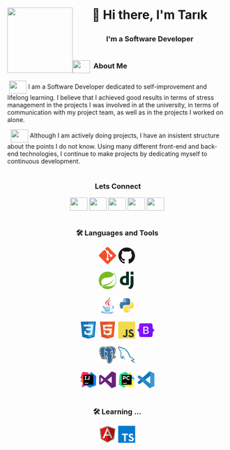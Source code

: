 


<h1><p align="center"><img align="left" src="https://www.svgrepo.com/show/429197/astronaut-exploration-planet.svg" alt="" height="150" width="150" /></p><p align="center">👋 Hi there, I'm Tarık</p></h1>

<h3><p align="center">I'm a Software Developer</p></h3>

#
### <img align="center" src="https://www.svgrepo.com/show/429385/exploration-zoom-magnify.svg" alt="" height="30" width="40" /> &nbsp;About Me 

&nbsp;<img align="center" src="https://www.svgrepo.com/show/308679/launch-rocket-startup-space-exploration.svg" alt="" height="30" width="40" />  I am a Software Developer dedicated to self-improvement and lifelong learning. I believe that I achieved good results in terms of stress management in the projects I was involved in at the university, in terms of communication with my project team, as well as in the projects I worked on alone.

&nbsp; <img align="center" src="https://www.svgrepo.com/show/308679/launch-rocket-startup-space-exploration.svg" alt="" height="30" width="40" />  Although I am actively doing projects, I have an insistent structure about the points I do not know. Using many different front-end and back-end technologies, I continue to make projects by dedicating myself to continuous development.

#
### <p align="center">&nbsp;Lets Connect</p>
<p align="center">
<a href="tarikbzkrt.fu@gmail.com" target="blank"><img align="center" src="https://www.pngfind.com/pngs/m/53-537113_png-file-svg-email-svg-icon-free-transparent.png" alt="" height="30" width="40" /></a>
<a href="https://www.linkedin.com/in/tarikbozkurt/" target="blank"><img align="center" src="https://cdn.jsdelivr.net/npm/simple-icons@3.0.1/icons/linkedin.svg" alt="" height="30" width="40" /></a>
<a href="https://www.instagram.com/tarikbzkrt_" target="blank"><img align="center" src="https://cdn.jsdelivr.net/npm/simple-icons@3.0.1/icons/instagram.svg" alt="" height="30" width="40" /></a>
<a href="https://www.hackerrank.com/tarikbzkrt_fu" target="blank"><img align="center" src="https://cdn.worldvectorlogo.com/logos/hackerrank.svg" alt="" height="30" width="40" /></a>
<a href="https://leetcode.com/tarikbzkrt/" target="blank"><img align="center" src="https://cdn.iconscout.com/icon/free/png-256/leetcode-3521542-2944960.png" alt="" height="30" width="40" /></a>
</p>

#
<h3 align="center" style="">🛠️ Languages and Tools</h3>
<p align="center"> 
<img src="https://github.com/devicons/devicon/blob/master/icons/git/git-original.svg" alt="c" width="40" height="40"/>
<img src="https://github.com/devicons/devicon/blob/master/icons/github/github-original.svg" alt="c" width="40" height="40"/>
</p>

<p align="center"> 
 <img src="https://github.com/devicons/devicon/blob/master/icons/spring/spring-original.svg" alt="c" width="40" height="40"/>
<img src="https://github.com/devicons/devicon/blob/master/icons/django/django-plain.svg" alt="c" width="40" height="40"/> 
</p>

<p align="center"> 
<img src="https://github.com/devicons/devicon/blob/master/icons/java/java-original.svg" alt="c" width="40" height="40"/> 
<img src="https://github.com/devicons/devicon/blob/master/icons/python/python-original.svg" alt="c" width="40" height="40"/>
</p>

<p align="center"> 

<img src="https://github.com/devicons/devicon/blob/master/icons/css3/css3-original.svg" alt="c" width="40" height="40"/>
<img src="https://github.com/devicons/devicon/blob/master/icons/html5/html5-original.svg" alt="c" width="40" height="40"/>
<img src="https://github.com/devicons/devicon/blob/master/icons/javascript/javascript-original.svg" alt="c" width="40" height="40"/>
<img src="https://github.com/devicons/devicon/blob/master/icons/bootstrap/bootstrap-original.svg" alt="c" width="40" height="40"/>
</p>

<p align="center"> 

<img src="https://github.com/devicons/devicon/blob/master/icons/postgresql/postgresql-original.svg" alt="c" width="40" height="40"/>
<img src="https://github.com/devicons/devicon/blob/master/icons/mysql/mysql-original.svg" alt="c" width="40" height="40"/>
</p>

<p align="center"> 
<img src="https://github.com/devicons/devicon/blob/master/icons/intellij/intellij-original.svg" alt="c" width="40" height="40"/> 
<img src="https://github.com/devicons/devicon/blob/master/icons/visualstudio/visualstudio-plain.svg" alt="c" width="40" height="40"/> 
<img src="https://github.com/devicons/devicon/blob/master/icons/pycharm/pycharm-original.svg" alt="c" width="40" height="40"/> 
<img src="https://github.com/devicons/devicon/blob/master/icons/vscode/vscode-original.svg" alt="c" width="40" height="40"/> 
</p>

# 
<h3 align="center" style="">🛠️ Learning ...</h3>
<p align="center"> 
<img src="https://github.com/devicons/devicon/blob/master/icons/angularjs/angularjs-original.svg" alt="c" width="40" height="40"/>
<img src="https://github.com/devicons/devicon/blob/master/icons/typescript/typescript-original.svg" alt="c" width="40" height="40"/>
</p>

#


